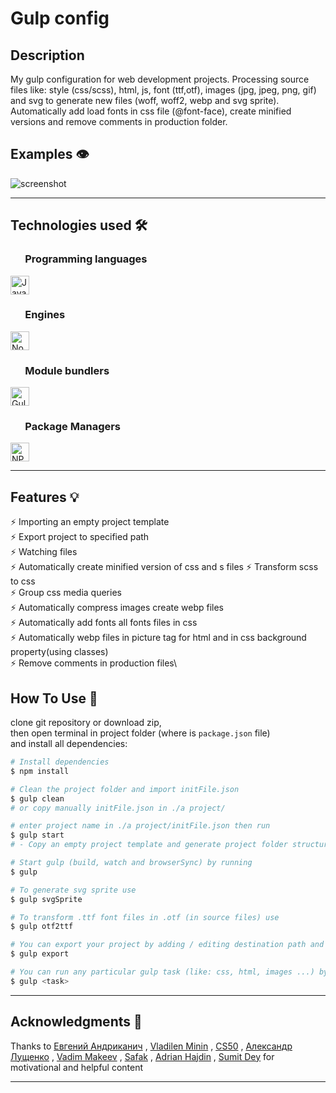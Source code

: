 # Gulp config

## Description

My gulp configuration for web development projects. Processing source files like: style (css/scss), html, js, font (ttf,otf), images (jpg, jpeg, png, gif) and svg to generate new files (woff, woff2, webp and svg sprite). Automatically add load fonts in css file (@font-face), create minified versions and remove comments in production folder.

## Examples 👁️

![screenshot](https://user-images.githubusercontent.com/91592743/135983043-70e7ff25-ce19-4b21-955a-83bbaeaf3cd8.png)

---

## Technologies used 🛠️

<h3 align="left"> &nbsp  &nbsp  &nbsp Programming languages</h3>

<a href="https://developer.mozilla.org/en-US/docs/Web/JavaScript" target="_blank"> <img src="https://img.shields.io/badge/JavaScript-323330?style=for-the-badge&logo=javascript&logoColor=F7DF1E" alt="JavaScript" height="30"/> </a>

<h3 align="left"> &nbsp  &nbsp  &nbsp Engines</h3>
<a href="https://nodejs.org" target="_blank"> <img src="https://img.shields.io/badge/Node.js-339933?style=for-the-badge&logo=nodedotjs&logoColor=white" alt="Node" height="30"/> </a>

<h3 align="left"> &nbsp  &nbsp  &nbsp Module bundlers</h3>
<a href="https://gulpjs.com/" target="_blank"> <img src="https://camo.githubusercontent.com/24a8b85dbdb6df9aeec2b4542984926970cf73f01d5651d2f49c44269503521c/687474703a2f2f692e696d6775722e636f6d2f5270744a4d35512e706e67" alt="Gulp" height="30"/> </a>

<h3 align="left"> &nbsp  &nbsp  &nbsp Package Managers</h3>
<a href="https://www.npmjs.com/" target="_blank"> <img src="https://img.shields.io/badge/npm-CB3837?style=for-the-badge&logo=npm&logoColor=white" alt="NPM" height="30"/> </a>

---

## Features 💡

⚡️ Importing an empty project template\
⚡️ Export project to specified path\
⚡️ Watching files\
⚡️ Automatically create minified version of css and s files
⚡️ Transform scss to css\
⚡️ Group css media queries\
⚡️ Automatically compress images create webp files\
⚡️ Automatically add fonts all fonts files in css\
⚡️ Automatically webp files in picture tag for html and in css background property(using classes)\
⚡️ Remove comments in production files\

## How To Use 🔧

clone git repository or download zip,\
then open terminal in project folder (where is `package.json` file)\
and install all dependencies:

```bash
# Install dependencies
$ npm install

# Clean the project folder and import initFile.json
$ gulp clean
# or copy manually initFile.json in ./a project/

# enter project name in ./a project/initFile.json then run
$ gulp start
# - Copy an empty project template and generate project folder structure

# Start gulp (build, watch and browserSync) by running
$ gulp

# To generate svg sprite use
$ gulp svgSprite

# To transform .ttf font files in .otf (in source files) use
$ gulp otf2ttf

# You can export your project by adding / editing destination path and comment in initFile.json and run
$ gulp export

# You can run any particular gulp task (like: css, html, images ...) by running
$ gulp <task>
```

---

## Acknowledgments 🎁

Thanks to
[Евгений Андриканич](https://fls.guru/) ,
[Vladilen Minin](https://www.youtube.com/c/VladilenMinin) ,
[CS50](https://cs50.harvard.edu/college/2021/fall/) ,
[Александр Лущенко](https://itgid.info/) ,
[Vadim Makeev](https://www.youtube.com/channel/UCaTfYudJUVA8cV_But8KZVQ) ,
[Safak](https://github.com/safak) ,
[Adrian Hajdin](https://www.completepathtojavascriptmastery.com/) ,
[Sumit Dey](https://www.youtube.com/c/BackbenchCoder)
for motivational and helpful content

---
